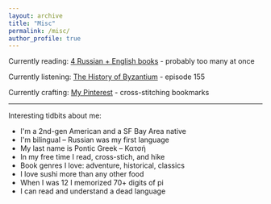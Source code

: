 ```yaml
---
layout: archive
title: "Misc"
permalink: /misc/
author_profile: true
---
```

Currently reading: [4 Russian + English books](https://www.goodreads.com/user/show/114553593-katya-katsy) - probably too many at once

Currently listening: [The History of Byzantium](https://open.spotify.com/show/2APexkhnuepwYbPhbrq3Mm) - episode 155

Currently crafting: [My Pinterest](https://www.pinterest.com.mx/katyusha_katsy/) - cross-stitching bookmarks

---

Interesting tidbits about me:
- I'm a 2nd-gen American and a SF Bay Area native
- I'm bilingual – Russian was my first language
- My last name is Pontic Greek – Κατσή
- In my free time I read, cross-stich, and hike
- Book genres I love: adventure, historical, classics
- I love sushi more than any other food
- When I was 12 I memorized 70+ digits of pi
- I can read and understand a dead language

